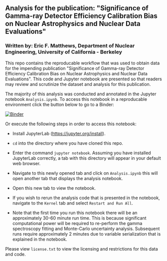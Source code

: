 ## Analysis for the publication: "Significance of Gamma-ray Detector Efficiency Calibration Bias on Nuclear Astrophysics and Nuclear Data Evaluations"

### Written by: Eric F. Matthews, Department of Nuclear Engineering, University of California - Berkeley

This repo contains the reproducable workflow that was used to obtain data for the impending publication "Significance of Gamma-ray Detector Efficiency Calibration Bias on Nuclear Astrophysics and Nuclear Data Evaluations". This code and Jupyter notebook are presented so that readers may review and scrutinize the dataset and analysis for this publication. 

The majority of this analysis was conducted and annotated in the Jupyter notebook `Analysis.ipynb`. To access this notebook in a reproducable environment click the button below to go to a Binder: 

[![Binder](https://mybinder.org/badge_logo.svg)](https://mybinder.org/v2/gh/efmatthews/gamma_efficiency/master?filepath=Analysis.ipynb)

Or execute the following steps in order to access this notebook: 

* Install JupyterLab (https://jupyter.org/install). 

* `cd` into the directory where you have cloned this repo. 

* Enter the command `jupyter notebook`. Assuming you have installed JupyterLab correctly, a tab with this directory will appear in your default web browser. 

* Navigate to this newly opened tab and click on `Analysis.ipynb` this will open another tab that displays the analysis notebook.

* Open this new tab to view the notebook. 

* If you wish to rerun the analysis code that is presented in the notebook, navigate to the `Kernel` tab and select `Restart and Run All`. 
 * Note that the first time you run this notebook there will be an approximately 30-60 minute run time. This is because significant computational power will be required to re-perform the gamma spectroscopy fitting and Monte-Carlo uncertainty analysis. Subsequent runs require approximately 2 minutes due to variable serialization that is explained in the notebook. 


Please view `license.txt` to view the licensing and restrictions for this data and code. 
